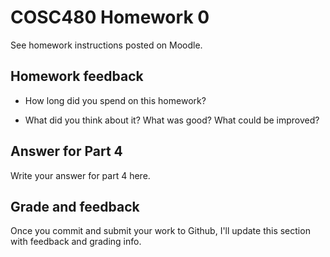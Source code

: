 # COSC480 Homework 0

See homework instructions posted on Moodle.

## Homework feedback

 * How long did you spend on this homework?

 * What did you think about it?  What was good?  What could be improved?

## Answer for Part 4

Write your answer for part 4 here.

## Grade and feedback

Once you commit and submit your work to Github, I'll update this section with feedback and grading info.
